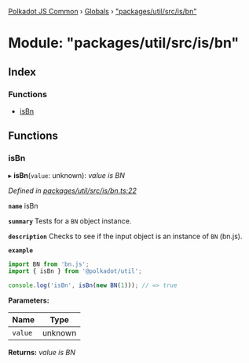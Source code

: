 [Polkadot JS Common](../README.md) › [Globals](../globals.md) › ["packages/util/src/is/bn"](_packages_util_src_is_bn_.md)

# Module: "packages/util/src/is/bn"

## Index

### Functions

* [isBn](_packages_util_src_is_bn_.md#isbn)

## Functions

###  isBn

▸ **isBn**(`value`: unknown): *value is BN*

*Defined in [packages/util/src/is/bn.ts:22](https://github.com/polkadot-js/common/blob/a53008fd/packages/util/src/is/bn.ts#L22)*

**`name`** isBn

**`summary`** Tests for a `BN` object instance.

**`description`** 
Checks to see if the input object is an instance of `BN` (bn.js).

**`example`** 
<BR>

```javascript
import BN from 'bn.js';
import { isBn } from '@polkadot/util';

console.log('isBn', isBn(new BN(1))); // => true
```

**Parameters:**

Name | Type |
------ | ------ |
`value` | unknown |

**Returns:** *value is BN*
